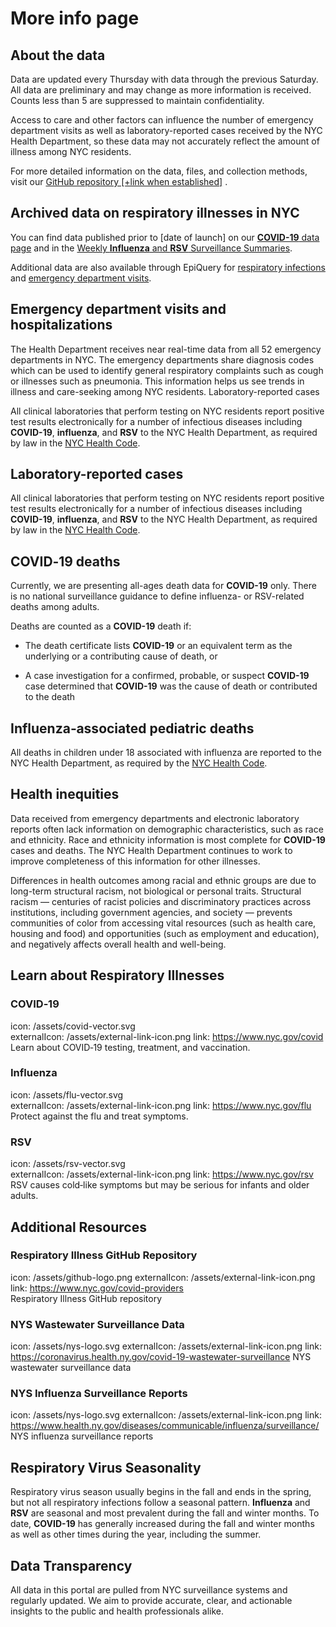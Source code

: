# More info page


## About the data
Data are updated every Thursday with data through the previous Saturday. All data are preliminary and may change as more information is received. Counts less than 5 are suppressed to maintain confidentiality. 

Access to care and other factors can influence the number of emergency department visits as well as laboratory-reported cases received by the NYC Health Department, so these data may not accurately reflect the amount of illness among NYC residents.  

For more detailed information on the data, files, and collection methods, visit our <a href="" target="_blank" rel="noopener noreferrer">GitHub repository [+link when established]</a> . 

## Archived data on respiratory illnesses in NYC
You can find data published prior to [date of launch] on our <a href="https://www.nyc.gov/site/doh/covid/covid-19-data.page" target="_blank" rel="noopener noreferrer"> **COVID-19** data page</a> and in the <a href="https://www.nyc.gov/site/doh/providers/health-topics/flu-alerts.page" target="_blank" rel="noopener noreferrer">Weekly **Influenza** and **RSV** Surveillance Summaries</a>.  

Additional data are also available through EpiQuery for
<a href="https://a816-health.nyc.gov/hdi/epiquery/visualizations?PageType=ts&PopulationSource=CDSD&Topic=1&Subtopic=41" target="_blank" rel="noopener noreferrer">respiratory infections</a>
and
<a href="https://a816-health.nyc.gov/hdi/epiquery/visualizations?PageType=ts&PopulationSource=CDSD&Topic=1&Subtopic=41" target="_blank" rel="noopener noreferrer">emergency department visits</a>. 

## Emergency department visits and hospitalizations
The Health Department receives near real-time data from all 52 emergency departments in NYC. The emergency departments share diagnosis codes which can be used to identify general respiratory complaints such as cough or illnesses such as pneumonia. This information helps us see trends in illness and care-seeking among NYC residents. Laboratory-reported cases 

All clinical laboratories that perform testing on NYC residents report positive test results electronically for a number of infectious diseases including **COVID-19**, **influenza**, and **RSV** to the NYC Health Department, as required by law in the <a href="https://www.nyc.gov/site/doh/providers/reporting-and-services/notifiable-diseases-and-conditions-reporting-central.page" target="_blank" rel="noopener noreferrer">NYC Health Code</a>.  

## Laboratory-reported cases
All clinical laboratories that perform testing on NYC residents report positive test results electronically for a number of infectious diseases including **COVID-19**, **influenza**, and **RSV** to the NYC Health Department, as required by law in the <a href="https://www.nyc.gov/site/doh/providers/reporting-and-services/notifiable-diseases-and-conditions-reporting-central.page" target="_blank" rel="noopener noreferrer">NYC Health Code</a>.   

## COVID‑19 deaths
Currently, we are presenting all-ages death data for **COVID-19** only. There is no national surveillance guidance to define influenza- or RSV-related deaths among adults.  

Deaths are counted as a **COVID-19** death if: 

* The death certificate lists **COVID-19** or an equivalent term as the underlying or a contributing cause of death, or  

* A case investigation for a confirmed, probable, or suspect **COVID-19** case determined that **COVID-19** was the cause of death or contributed to the death 

## Influenza‑associated pediatric deaths
All deaths in children under 18 associated with influenza are reported to the NYC Health Department, as required by the <a href="https://www.nyc.gov/site/doh/providers/reporting-and-services/notifiable-diseases-and-conditions-reporting-central.page" target="_blank" rel="noopener noreferrer">NYC Health Code</a>.  

## Health inequities
Data received from emergency departments and electronic laboratory reports often lack information on demographic characteristics, such as race and ethnicity. Race and ethnicity information is most complete for **COVID-19** cases and deaths. The NYC Health Department continues to work to improve completeness of this information for other illnesses.  

Differences in health outcomes among racial and ethnic groups are due to long-term structural racism, not biological or personal traits. Structural racism — centuries of racist policies and discriminatory practices across institutions, including government agencies, and society — prevents communities of color from accessing vital resources (such as health care, housing and food) and opportunities (such as employment and education), and negatively affects overall health and well-being. 


## Learn about Respiratory Illnesses
### COVID‑19
icon: /assets/covid-vector.svg  
externalIcon: /assets/external-link-icon.png
link: https://www.nyc.gov/covid  
Learn about COVID‑19 testing, treatment, and vaccination.

### Influenza
icon: /assets/flu-vector.svg  
externalIcon: /assets/external-link-icon.png
link: https://www.nyc.gov/flu  
Protect against the flu and treat symptoms.

### RSV
icon: /assets/rsv-vector.svg  
externalIcon: /assets/external-link-icon.png
link: https://www.nyc.gov/rsv  
RSV causes cold‑like symptoms but may be serious for infants and older adults.



## Additional Resources
### Respiratory Illness GitHub Repository
icon: /assets/github-logo.png
externalIcon: /assets/external-link-icon.png
link: https://www.nyc.gov/covid-providers  
Respiratory Illness GitHub repository

### NYS Wastewater Surveillance Data
icon: /assets/nys-logo.svg 
externalIcon: /assets/external-link-icon.png
link: https://coronavirus.health.ny.gov/covid-19-wastewater-surveillance 
NYS wastewater surveillance data

### NYS Influenza Surveillance Reports
icon: /assets/nys-logo.svg
externalIcon: /assets/external-link-icon.png
link: https://www.health.ny.gov/diseases/communicable/influenza/surveillance/
NYS influenza surveillance reports

## Respiratory Virus Seasonality
Respiratory virus season usually begins in the fall and ends in the spring, but not all respiratory infections follow a seasonal pattern. **Influenza** and **RSV** are seasonal and most prevalent during the fall and winter months. To date, **COVID-19** has generally increased during the fall and winter months as well as other times during the year, including the summer.

## Data Transparency
All data in this portal are pulled from NYC surveillance systems and regularly updated. We aim to provide accurate, clear, and actionable insights to the public and health professionals alike.
